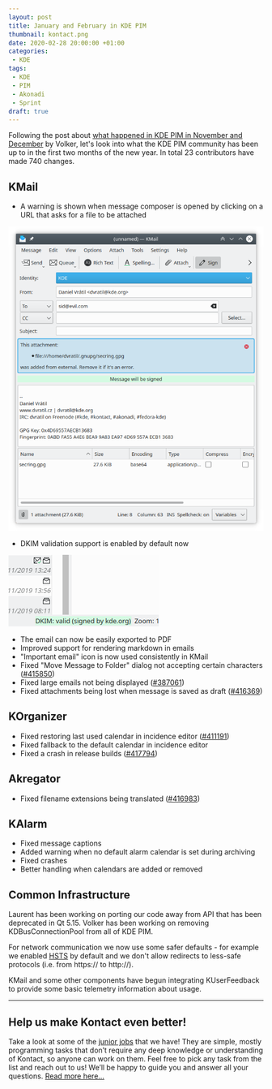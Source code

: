 ```yaml
---
layout: post
title: January and February in KDE PIM
thumbnail: kontact.png
date: 2020-02-28 20:00:00 +01:00
categories:
 - KDE
tags:
 - KDE
 - PIM
 - Akonadi
 - Sprint
draft: true
---
```

Following the post about [what happened in KDE PIM in November and December][volker-blog]
by Volker, let's look into what the KDE PIM community has been up to in the
first two months of the new year. In total 23 contributors have made 740 changes.

## KMail

* A warning is shown when message composer is opened by clicking on a URL that asks for a file to be attached

![Files attached by clicking on a mailto URL][img-kmail-mailto]

* DKIM validation support is enabled by default now  

![DKIM validation information][img-kmail-dkim]

* The email can now be easily exported to PDF
* Improved support for rendering markdown in emails
* "Important email" icon is now used consistently in KMail
* Fixed "Move Message to Folder" dialog not accepting certain characters ([#415850][bug415850])
* Fixed large emails not being displayed ([#387061][bug387061])
* Fixed attachments being lost when message is saved as draft ([#416369][bug416369])

## KOrganizer

* Fixed restoring last used calendar in incidence editor ([#411191][bug411191])
* Fixed fallback to the default calendar in incidence editor
* Fixed a crash in release builds ([#417794][bug417794])

## Akregator

* Fixed filename extensions being translated ([#416983][bug416983])

## KAlarm

* Fixed message captions
* Added warning when no default alarm calendar is set during archiving
* Fixed crashes
* Better handling when calendars are added or removed

## Common Infrastructure

Laurent has been working on porting our code away from API that has been deprecated
in Qt 5.15. Volker has been working on removing KDBusConnectionPool from all of KDE
PIM.

For network communication we now use some safer defaults - for example we enabled
[HSTS][wiki-hsts] by default and we don't allow redirects to less-safe protocols
(i.e. from https:// to http://).

KMail and some other components have begun integrating KUserFeedback to provide
some basic telemetry information about usage.

---

## Help us make Kontact even better!
Take a look at some of the [junior jobs][junior-jobs] that we have! They are simple, mostly
programming tasks that don’t require any deep knowledge or understanding of Kontact, so anyone
can work on them. Feel free to pick any task from the list and reach out to us! We’ll be happy
to guide you and answer all your questions. [Read more here…][junior-jobs-blog]

[junior-jobs]: https://phabricator.kde.org/tag/kde_pim_junior_jobs
[junior-jobs-blog]: /2018/08/kde-pim-junior-jobs-are-opened
[volker-blog]: https://volkerkrause.eu/2020/01/15/kde-pim-november-december-2019.html
[wiki-hsts]: https://en.wikipedia.org/wiki/HTTP_Strict_Transport_Security
[bug387061]: https://bugs.kde.org/show_bug.cgi?id=387061
[bug411191]: https://bugs.kde.org/show_bug.cgi?id=411191
[bug415850]: https://bugs.kde.org/show_bug.cgi?id=415850
[bug416369]: https://bugs.kde.org/show_bug.cgi?id=416369
[bug416983]: https://bugs.kde.org/show_bug.cgi?id=416983
[bug417794]: https://bugs.kde.org/show_bug.cgi?id=417794

[img-kmail-mailto]: /assets/kmail-mailto.png
[img-kmail-dkim]: /assets/kmail-dkim.png
